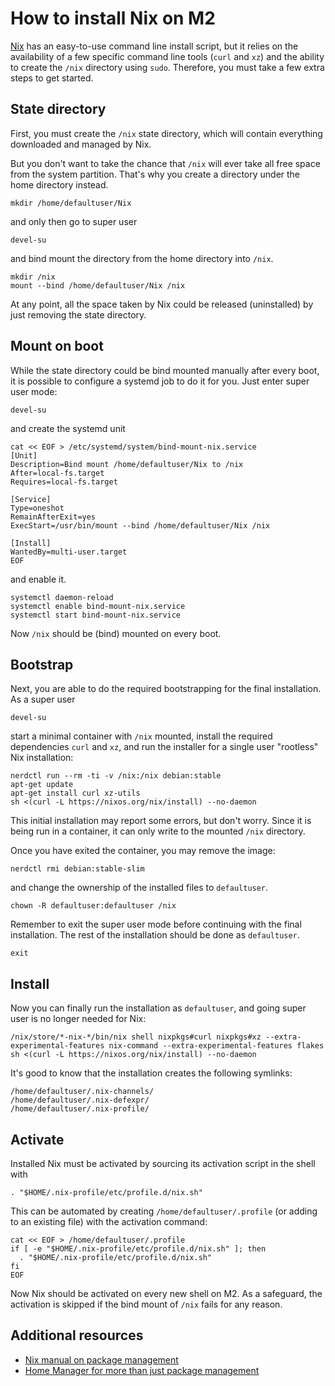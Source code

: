 # How to install Nix on M2

[Nix](https://nixos.org/nix/) has an easy-to-use command line install script, but it relies on the availability of a few specific command line tools (`curl` and `xz`) and the ability to create the `/nix` directory using `sudo`. Therefore, you must take a few extra steps to get started.


## State directory

First, you must create the `/nix` state directory, which will contain everything downloaded and managed by Nix.

But you don't want to take the chance that `/nix` will ever take all free space from the system partition. That's why you create a directory under the home directory instead.

```console
mkdir /home/defaultuser/Nix
```

and only then go to super user

```console
devel-su
```

and bind mount the directory from the home directory into `/nix`.

```console
mkdir /nix
mount --bind /home/defaultuser/Nix /nix
```

At any point, all the space taken by Nix could be released (uninstalled) by just removing the state directory.


## Mount on boot

While the state directory could be bind mounted manually after every boot, it is possible to configure a systemd job to do it for you. Just enter super user mode:

```console
devel-su
```

and create the systemd unit

```console
cat << EOF > /etc/systemd/system/bind-mount-nix.service
[Unit]
Description=Bind mount /home/defaultuser/Nix to /nix
After=local-fs.target
Requires=local-fs.target

[Service]
Type=oneshot
RemainAfterExit=yes
ExecStart=/usr/bin/mount --bind /home/defaultuser/Nix /nix

[Install]
WantedBy=multi-user.target
EOF
```

and enable it.

```console
systemctl daemon-reload
systemctl enable bind-mount-nix.service
systemctl start bind-mount-nix.service
```

Now `/nix` should be (bind) mounted on every boot.


## Bootstrap

Next, you are able to do the required bootstrapping for the final installation. As a super user

```console
devel-su
```

start a minimal container with `/nix` mounted, install the required dependencies `curl` and `xz`, and run the installer for a single user "rootless" Nix installation:

```console
nerdctl run --rm -ti -v /nix:/nix debian:stable
apt-get update
apt-get install curl xz-utils
sh <(curl -L https://nixos.org/nix/install) --no-daemon
```

This initial installation may report some errors, but don't worry. Since it is being run in a container, it can only write to the mounted `/nix` directory.

Once you have exited the container, you may remove the image:

```console
nerdctl rmi debian:stable-slim
```
and change the ownership of the installed files to `defaultuser`.

```console
chown -R defaultuser:defaultuser /nix
```

Remember to exit the super user mode before continuing with the final installation. The rest of the installation should be done as `defaultuser`.


```console
exit
```


## Install

Now you can finally run the installation as `defaultuser`, and going super user is no longer needed for Nix:

```console
/nix/store/*-nix-*/bin/nix shell nixpkgs#curl nixpkgs#xz --extra-experimental-features nix-command --extra-experimental-features flakes
sh <(curl -L https://nixos.org/nix/install) --no-daemon
```

It's good to know that the installation creates the following symlinks:

``` console
/home/defaultuser/.nix-channels/
/home/defaultuser/.nix-defexpr/
/home/defaultuser/.nix-profile/
```


## Activate

Installed Nix must be activated by sourcing its activation script in the shell with

```console
. "$HOME/.nix-profile/etc/profile.d/nix.sh"
```

This can be automated by creating `/home/defaultuser/.profile` (or adding to an existing file) with the activation command:

```console
cat << EOF > /home/defaultuser/.profile
if [ -e "$HOME/.nix-profile/etc/profile.d/nix.sh" ]; then
  . "$HOME/.nix-profile/etc/profile.d/nix.sh"
fi
EOF
```

Now Nix should be activated on every new shell on M2. As a safeguard, the activation is skipped if the bind mount of `/nix` fails for any reason.


## Additional resources

* [Nix manual on package management](https://nix.dev/manual/nix/2.24/package-management/)
* [Home Manager for more than just package management](https://nix-community.github.io/home-manager/index.xhtml#sec-install-standalone)